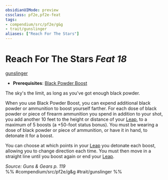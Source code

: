 ```yaml
---
obsidianUIMode: preview
cssclass: pf2e,pf2e-feat
tags:
- compendium/src/pf2e/g&g
- trait/gunslinger
aliases: ["Reach For The Stars"]
---
```

# Reach For The Stars  *Feat 18*  
[gunslinger](../../Rules/traits/gunslinger-g-g.md)  

- **Prerequisites**: [Black Powder Boost](black-powder-boost-g-g.md)

The sky's the limit, as long as you've got enough black powder.

When you use Black Powder Boost, you can expend additional black powder or ammunition to boost yourself farther. For each dose of black powder or piece of firearm ammunition you spend in addition to your shot, you add another 10 feet to the height or distance of your [Leap](../../Rules/actions/leap.md), to a maximum of 5 boosts (a +50-foot status bonus). You must be wearing a dose of black powder or piece of ammunition, or have it in hand, to detonate it for a boost.

You can choose at which points in your [Leap](../../Rules/actions/leap.md) you detonate each boost, allowing you to change direction each time. You must then move in a straight line until you boost again or end your [Leap](../../Rules/actions/leap.md).

*Source: Guns & Gears p. 119*  
%% #compendium/src/pf2e/g&g #trait/gunslinger %%